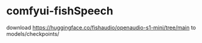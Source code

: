 # comfyui-fishSpeech
download
https://huggingface.co/fishaudio/openaudio-s1-mini/tree/main 
to 
models/checkpoints/
